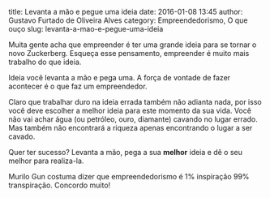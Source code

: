 title: Levanta a mão e pegue uma ideia
date: 2016-01-08 13:45
author: Gustavo Furtado de Oliveira Alves
category: Empreendedorismo, O que ouço
slug: levanta-a-mao-e-pegue-uma-ideia

Muita gente acha que empreender é ter uma grande ideia para se tornar o
novo Zuckerberg. Esqueça esse pensamento, empreender é muito mais
trabalho do que ideia.

Ideia você levanta a mão e pega uma. A força de vontade de fazer
acontecer é o que faz um empreendedor.

Claro que trabalhar duro na ideia errada também não adianta nada, por
isso você deve escolher a melhor ideia para este momento da sua vida.
Você não vai achar água (ou petróleo, ouro, diamante) cavando no lugar
errado. Mas também não encontrará a riqueza apenas encontrando o lugar a
ser cavado.

Quer ter sucesso? Levanta a mão, pega a sua **melhor** ideia e dê o seu
melhor para realiza-la.

Murilo Gun costuma dizer que empreendedorismo é 1% inspiração 99%
transpiração. Concordo muito!
